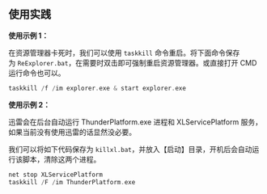 ## 使用实践

**使用示例 1：**

在资源管理器卡死时，我们可以使用 `taskkill` 命令重启。将下面命令保存为 `ReExplorer.bat`，在需要时双击即可强制重启资源管理器。或直接打开 CMD 运行命令也可以。

```c
taskkill /f /im explorer.exe & start explorer.exe
```

**使用示例 2：**

迅雷会在后台自动运行 ThunderPlatform.exe 进程和 XLServicePlatform 服务，如果当前没有使用迅雷的话显然没必要。

我们可以将如下代码保存为 `killxl.bat`，并放入【启动】目录，开机后会自动运行该脚本，清除这两个进程。

```c
net stop XLServicePlatform
taskkill /F /im ThunderPlatform.exe
```